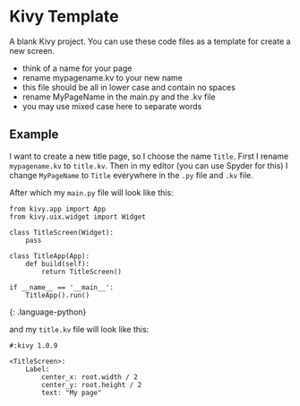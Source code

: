 # Kivy Template

A blank Kivy project. You can use these code files as a template for create a new screen.

* think of a name for your page
* rename mypagename.kv to your new name
 * this file should be all in lower case and contain no spaces
* rename MyPageName in the main.py and the .kv file
 * you may use mixed case here to separate words

## Example

I want to create a new title page, so I choose the name `Title`.
First I rename `mypagename.kv` to `title.kv`. Then in my editor (you can use Spyder for this) I change `MyPageName` to `Title` everywhere in the `.py` file and `.kv` file.

After which my `main.py` file will look like this:

~~~
from kivy.app import App
from kivy.uix.widget import Widget

class TitleScreen(Widget):
    pass

class TitleApp(App):
    def build(self):
        return TitleScreen()

if __name__ == '__main__':
    TitleApp().run()
~~~
{: .language-python}

and my `title.kv` file will look like this:

~~~
#:kivy 1.0.9

<TitleScreen>:
    Label:
        center_x: root.width / 2
        center_y: root.height / 2
        text: "My page"
~~~